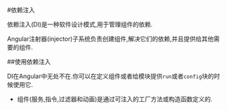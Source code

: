 #依赖注入

依赖注入(DI)是一种软件设计模式,用于管理组件的依赖.

Angular注射器(injector)子系统负责创建组件,解决它们的依赖,并且提供给其他需要的组件.

##使用依赖注入

DI在Angular中无处不在.你可以在定义组件或者给模块提供`run`或者`config`块的时候使用它.
*  组件(服务,指令,过滤器和动画)是通过可注入的工厂方法或构造函数定义的.

